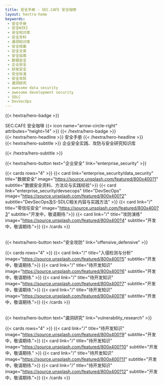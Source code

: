 ```yaml
---
title: 安全手册 - SEC.CAFE 安全咖啡
layout: hextra-home
keywords:
 - 安全手册
 - 安全WIKI
 - 安全知识库
 - 安全百科
 - 漏洞知识库
 - 安全档案
 - 安全文库
 - 安全指南
 - 数据安全
 - 企业安全
 - 研发安全
 - 安全标准
 - 安全攻防
 - 漏洞研究
 - awesome data security
 - awesome development security
 - SDLC
 - DevSecOps
---
```


{{< hextra/hero-badge >}}
  <div class="w-2 h-2 rounded-full bg-primary-400"></div>
  <span>SEC.CAFE 安全咖啡</span>
  {{< icon name="arrow-circle-right" attributes="height=14" >}}
{{< /hextra/hero-badge >}}

<div class="mt-6 mb-6">
{{< hextra/hero-headline >}}
  安全手册
{{< /hextra/hero-headline >}}
</div>

<div class="mb-12">
{{< hextra/hero-subtitle >}}
  企业安全实践、攻防与安全研究知识库&nbsp;<br class="sm:block hidden" />
  
{{< /hextra/hero-subtitle >}}
</div>

<div class="mb-6">
{{< hextra/hero-button text="企业安全" link="enterprise_security" >}}
</div>

{{< cards rows="4" >}}
  {{< card link="enterprise_security/data_security" title="数据安全" image="https://source.unsplash.com/featured/800x400?1" subtitle="数据安全资料、方法论与实践经验">}}
  {{< card link="enterprise_security/devsecops" title="DevSecOps" image="https://source.unsplash.com/featured/800x400?2" subtitle="DevSecOps及S-SDLC相关内容与实践方法" >}}
  {{< card link="/" title="零信任安全" image="https://source.unsplash.com/featured/800x400?3" subtitle="开发中，敬请期待.">}}
  {{< card link="/" title="攻防演练" image="https://source.unsplash.com/featured/800x400?4" subtitle="开发中，敬请期待.">}}
{{< /cards >}}

<div class="mt-6">&nbsp;</div>

<div class="mb-6">
{{< hextra/hero-button text="安全攻防" link="offensive_defensive" >}}
</div>

{{< cards rows="4" >}}
  {{< card link="/" title="入侵检测与分析" image="https://source.unsplash.com/featured/800x400?5" subtitle="开发中，敬请期待.">}}
  {{< card link="/" title="待开发知识" image="https://source.unsplash.com/featured/800x400?6" subtitle="开发中，敬请期待." >}}
  {{< card link="/" title="待开发知识" image="https://source.unsplash.com/featured/800x400?7" subtitle="开发中，敬请期待.">}}
  {{< card link="/" title="待开发知识" image="https://source.unsplash.com/featured/800x400?8" subtitle="开发中，敬请期待.">}}
{{< /cards >}}

<div class="mt-6">&nbsp;</div>

<div class="mb-6">
{{< hextra/hero-button text="漏洞研究" link="vulnerability_research" >}}
</div>

{{< cards rows="4" >}}
  {{< card link="/" title="待开发知识" image="https://source.unsplash.com/featured/800x400?9" subtitle="开发中，敬请期待.">}}
  {{< card link="/" title="待开发知识" image="https://source.unsplash.com/featured/800x400?10" subtitle="开发中，敬请期待." >}}
  {{< card link="/" title="待开发知识" image="https://source.unsplash.com/featured/800x400?11" subtitle="开发中，敬请期待.">}}
  {{< card link="/" title="待开发知识" image="https://source.unsplash.com/featured/800x400?12" subtitle="开发中，敬请期待.">}}
{{< /cards >}}

